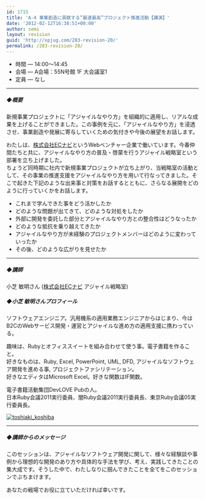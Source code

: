 ```yaml
---
id: 1715
title: 'A-4 事業創造に貢献する”最速最高”プロジェクト推進活動【講演】'
date: '2012-02-12T16:38:51+00:00'
author: semi
layout: revision
guid: 'http://xpjug.com/283-revision-20/'
permalink: /283-revision-20/
---
```


- 時間 — 14:00～14:45
- 会場 — A会場：55N号館 1F 大会議室1
- 定員 — なし

---

##### ◆概要

新規事業プロジェクトに「アジャイルなやり方」を組織的に適用し、リアルな成果を上げることができました。この事例を元に、「アジャイルなやり方」を浸透させ、事業創造や発展に寄与していくための気付きや今後の展望をお話します。

わたしは、[株式会社ECナビ](http://ecnavi.co.jp/)というWebベンチャー企業で働いています。今春仲間たちと共に、アジャイルなやり方の普及・啓蒙を行うアジャイル戦略室という部署を立ち上げました。  
ちょうど同時期に社内で新規事業プロジェクトが立ち上がり、当戦略室の活動として、その事業の推進支援をアジャイルなやり方を用いて行なってきました。そこで起きた下記のような出来事と対策をお話するとともに、さらなる展開をどのように行っていくかをお話します。

- これまで学んできた事をどう活かしたか
- どのような問題が出てきて、どのような対処をしたか
- 外部に開発を委託した部分とアジャイルなやり方との整合性はどうなったか
- どのような抵抗を乗り越えてきたか
- アジャイルなやり方が未経験のプロジェクトメンバーはどのように変わっていったか
- その後、どのような広がりを見せたか

---

##### ◆講師

小芝 敏明さん ([株式会社ECナビ](http://ecnavi.co.jp/) アジャイル戦略室)

##### ◆小芝 敏明さんプロフィール

ソフトウェアエンジニア。汎用機系の適用業務エンジニアからはじまり、今はB2CのWebサービス開発・運営とアジャイルな進め方の適用支援に携わっている。

趣味は、Rubyとオフィススイートを組み合わせて使う事。電子書籍を作ること。  
好きなものは、Ruby, Excel, PowerPoint, UML, DFD, アジャイルなソフトウェア開発を進める事, プロジェクトファシリテーション。  
好きなエディタはMicrosoft Excel。好きな関数はIF関数。

電子書籍活動集団DevLOVE Pubの人。  
日本Ruby会議2011実行委員、闇Ruby会議2011実行委員長、東京Ruby会議05実行委員長。

[![](http://xpjug.com/wp-content/uploads/2011/08/toshiaki_koshiba.jpg "toshiaki_koshiba")](http://xpjug.com/wp-content/uploads/2011/08/toshiaki_koshiba.jpg)

---

##### ◆講師からのメッセージ

このセッションは、アジャイルなソフトウェア開発に関して、様々な経験談や事例から理想的な開発のあり方や具体的な手法を学び、考え、実践してきたことの集大成です。そうした中で、わたしなりに掴んできたことを全てをこのセッションでぶちまけます。

あなたの戦場でお役に立ていただければ幸いです。